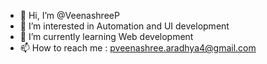 - 👋 Hi, I’m @VeenashreeP
- 👀 I’m interested in Automation and UI development
- 🌱 I’m currently learning Web development
- 📫 How to reach me : pveenashree.aradhya4@gmail.com

<!---
VeenashreeP/VeenashreeP is a ✨ special ✨ repository because its `README.md` (this file) appears on your GitHub profile.
You can click the Preview link to take a look at your changes.
--->
